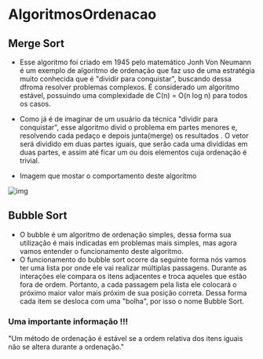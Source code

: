 # AlgoritmosOrdenacao
  
  ## Merge Sort
  
   - Esse algoritmo foi criado em 1945 pelo matemático Jonh Von Neumann é um exemplo de algoritmo de ordenação que faz uso de uma estratégia muito conhecida que é "dividir para conquistar", buscando dessa dfroma resolver problemas complexos. É considerado um algoritmo estável, possuindo uma complexidade de C(n) = O(n log n) para todos os casos.
   
   - Como já é de imaginar de um usuário da técnica "dividir para conquistar", esse algoritmo divid o problema em partes menores e, resolvendo cada pedaço e depois junta(merge) os resultados . O vetor será dividido em duas partes iguais, que serão cada uma divididas em duas partes, e assim até ficar um ou dois elementos cuja ordenação é trivial.
   
   - Imagem que mostar o comportamento deste algoritmo
  
   ![img](https://d2m498l008ebpa.cloudfront.net/2016/12/merge-sort.gif) 
   
  ## Bubble Sort
  
  - O bubble é um algoritmo de ordenação simples, dessa forma sua utilização é mais indicadas em problemas mais simples, mas agora vamos entender o funcionamento deste algoritmo.
  - O funcionamento do bubble sort ocorre da seguinte forma nós vamos ter uma lista por onde ele vai realizar múltiplas passagens. Durante as interações ele compara os itens adjacentes e troca aqueles que estão fora de ordem. Portanto, a cada passagem pela lista ele colocará o próximo maior valor mais próxim de sua posição correta. Dessa forma cada item se desloca com uma "bolha", por isso o nome Bubble Sort.
  
   
  ### Uma importante informação !!!
   "Um método de ordenação é estável se a ordem relativa dos itens iguais não se altera durante a ordenação."
